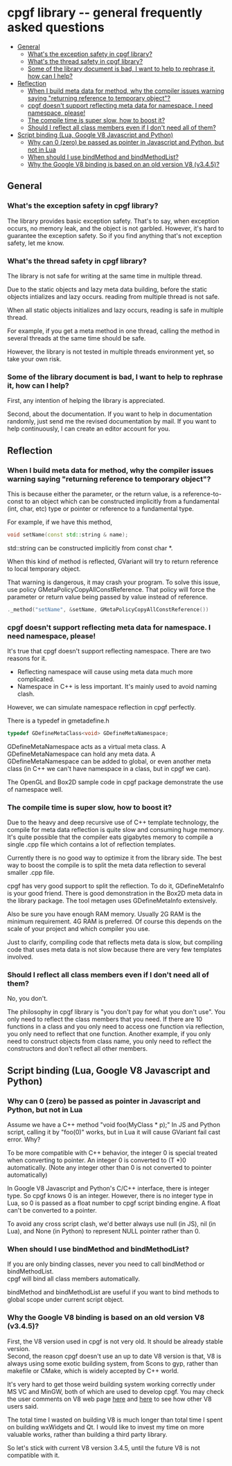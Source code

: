 # cpgf library -- general frequently asked questions

<!-- toc -->

- [General](#general)
  * [What's the exception safety in cpgf library?](#whats-the-exception-safety-in-cpgf-library)
  * [What's the thread safety in cpgf library?](#whats-the-thread-safety-in-cpgf-library)
  * [Some of the library document is bad, I want to help to rephrase it, how can I help?](#some-of-the-library-document-is-bad-i-want-to-help-to-rephrase-it-how-can-i-help)
- [Reflection](#reflection)
  * [When I build meta data for method, why the compiler issues warning saying "returning reference to temporary object"?](#when-i-build-meta-data-for-method-why-the-compiler-issues-warning-saying-returning-reference-to-temporary-object)
  * [cpgf doesn't support reflecting meta data for namespace. I need namespace, please!](#cpgf-doesnt-support-reflecting-meta-data-for-namespace-i-need-namespace-please)
  * [The compile time is super slow, how to boost it?](#the-compile-time-is-super-slow-how-to-boost-it)
  * [Should I reflect all class members even if I don't need all of them?](#should-i-reflect-all-class-members-even-if-i-dont-need-all-of-them)
- [Script binding (Lua, Google V8 Javascript and Python)](#script-binding-lua-google-v8-javascript-and-python)
  * [Why can 0 (zero) be passed as pointer in Javascript and Python, but not in Lua](#why-can-0-zero-be-passed-as-pointer-in-javascript-and-python-but-not-in-lua)
  * [When should I use bindMethod and bindMethodList?](#when-should-i-use-bindmethod-and-bindmethodlist)
  * [Why the Google V8 binding is based on an old version V8 (v3.4.5)?](#why-the-google-v8-binding-is-based-on-an-old-version-v8-v345)

<!-- tocstop -->

## General

### What's the exception safety in cpgf library?

The library provides basic exception safety. That's to say, when exception occurs, no memory leak, and the object is not garbled. However, it's hard to guarantee the exception safety. So if you find anything that's not exception safety, let me know.

### What's the thread safety in cpgf library?

The library is not safe for writing at the same time in multiple thread.

Due to the static objects and lazy meta data building, before the static objects intializes and lazy occurs. reading from multiple thread is not safe.

When all static objects initializes and lazy occurs, reading is safe in multiple thread.

For example, if you get a meta method in one thread, calling the method in several threads at the same time should be safe.

However, the library is not tested in multiple threads environment yet, so take your own risk.

### Some of the library document is bad, I want to help to rephrase it, how can I help?

First, any intention of helping the library is appreciated.

Second, about the documentation. If you want to help in documentation randomly, just send me the revised documentation by mail. If you want to help continuously, I can create an editor account for you.

## Reflection

### When I build meta data for method, why the compiler issues warning saying "returning reference to temporary object"?

This is because either the parameter, or the return value, is a reference-to-const to an object which can be constructed implicitly from a fundamental (int, char, etc) type or pointer or reference to a fundamental type.

For example, if we have this method,
```c++
void setName(const std::string & name);
```
std::string can be constructed implicitly from const char *.

When this kind of method is reflected, GVariant will try to return reference to local temporary object.

That warning is dangerous, it may crash your program. To solve this issue, use policy GMetaPolicyCopyAllConstReference. That policy will force the parameter or return value being passed by value instead of reference.
```c++
._method("setName", &setName, GMetaPolicyCopyAllConstReference())
```


### cpgf doesn't support reflecting meta data for namespace. I need namespace, please!

It's true that cpgf doesn't support reflecting namespace. There are two reasons for it.
  - Reflecting namespace will cause using meta data much more complicated.
  - Namespace in C++ is less important. It's mainly used to avoid naming clash.

However, we can simulate namespace reflection in cpgf perfectly.

There is a typedef in gmetadefine.h
```c++
typedef GDefineMetaClass<void> GDefineMetaNamespace;
```

GDefineMetaNamespace acts as a virtual meta class. A GDefineMetaNamespace can hold any meta data. A GDefineMetaNamespace can be added to global, or even another meta class (in C++ we can't have namespace in a class, but in cpgf we can).

The OpenGL and Box2D sample code in cpgf package demonstrate the use of namespace well.

### The compile time is super slow, how to boost it?

Due to the heavy and deep recursive use of C++ template technology, the compile for meta data reflection is quite slow and consuming huge memory. It's quite possible that the compiler eats gigabytes memory to compile a single .cpp file which contains a lot of reflection templates.

Currently there is no good way to optimize it from the library side. The best way to boost the compile is to split the meta data reflection to several smaller .cpp file.

cpgf has very good support to split the reflection. To do it, GDefineMetaInfo is your good friend. There is good demonstration in the Box2D meta data in the library package. The tool metagen uses GDefineMetaInfo extensively.

Also be sure you have enough RAM memory. Usually 2G RAM is the minimum requirement. 4G RAM is preferred. Of course this depends on the scale of your project and which compiler you use.

Just to clarify, compiling code that reflects meta data is slow, but compiling code that uses meta data is not slow because there are very few templates involved.

### Should I reflect all class members even if I don't need all of them?
No, you don't.

The philosophy in cpgf library is "you don't pay for what you don't use". You only need to reflect the class members that you need. If there are 10 functions in a class and you only need to access one function via reflection, you only need to reflect that one function. Another example, if you only need to construct objects from class name, you only need to reflect the constructors and don't reflect all other members.

## Script binding (Lua, Google V8 Javascript and Python)

### Why can 0 (zero) be passed as pointer in Javascript and Python, but not in Lua

Assume we have a C++ method "void foo(MyClass * p);" In JS and Python script, calling it by "foo(0)" works, but in Lua it will cause GVariant fail cast error. Why?

To be more compatible with C++ behavior, the integer 0 is special treated when converting to pointer. An integer 0 is converted to (T *)0 automatically. (Note any integer other than 0 is not converted to pointer automatically)

In Google V8 Javascript and Python's C/C++ interface, there is integer type. So cpgf knows 0 is an integer. However, there is no integer type in Lua, so 0 is passed as a float number to cpgf script binding engine. A float can't be converted to a pointer.

To avoid any cross script clash, we'd better always use null (in JS), nil (in Lua), and None (in Python) to represent NULL pointer rather than 0.

### When should I use bindMethod and bindMethodList?

If you are only binding classes, never you need to call bindMethod or bindMethodList.  
cpgf will bind all class members automatically.

bindMethod and bindMethodList are useful if you want to bind methods to global scope under current script object.

### Why the Google V8 binding is based on an old version V8 (v3.4.5)?

First, the V8 version used in cpgf is not very old. It should be already stable version.  
Second, the reason cpgf doesn't use an up to date V8 version is that, V8 is always using some exotic building system, from Scons to gyp, rather than makefile or CMake, which is widely accepted by C++ world.

It's very hard to get those weird building system working correctly under MS VC and MinGW, both of which are used to develop cpgf. You may check the user comments on V8 web page [here](*code.google.com/p/v8/wiki/BuildingOnWindows) and [here](*code.google.com/p/v8/wiki/BuildingWithGYP) to see how other V8 users said.

The total time I wasted on building V8 is much longer than total time I spent on building wxWidgets and Qt. I would like to invest my time on more valuable works, rather than building a third party library.

So let's stick with current V8 version 3.4.5, until the future V8 is not compatible with it.
